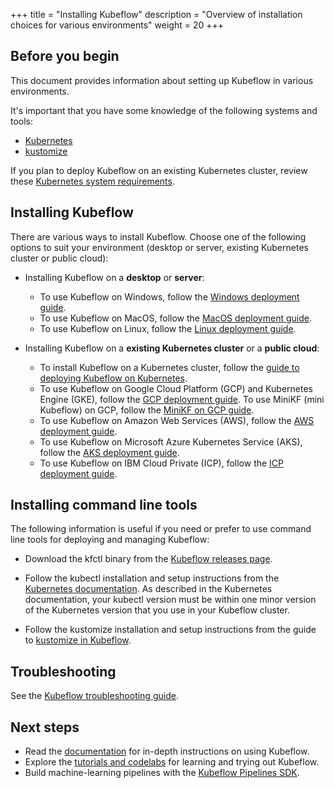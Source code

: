 +++
title = "Installing Kubeflow"
description = "Overview of installation choices for various environments"
weight = 20
+++

## Before you begin

This document provides information about setting up Kubeflow in various environments.

It's important that you have some knowledge of the following systems and tools:

* [Kubernetes](https://kubernetes.io/docs/tutorials/kubernetes-basics/)
* [kustomize](https://kustomize.io/)

If you plan to deploy Kubeflow on an existing Kubernetes cluster, review these
[Kubernetes system requirements](/docs/started/k8s/overview#minimum-system-requirements).


## Installing Kubeflow

There are various ways to install Kubeflow. Choose one of the following options
to suit your environment (desktop or server, existing Kubernetes cluster or public cloud):


* Installing Kubeflow on a **desktop** or **server**:

  * To use Kubeflow on Windows,
  follow the [Windows deployment guide](/docs/started/workstation/getting-started-windows/).
  * To use Kubeflow on MacOS,
  follow the [MacOS deployment guide](/docs/started/workstation/getting-started-macos/).
  * To use Kubeflow on Linux,
  follow the [Linux deployment guide](/docs/started/workstation/getting-started-linux/).

* Installing Kubeflow on a **existing Kubernetes cluster** or a **public cloud**:

  * To install Kubeflow on a Kubernetes cluster, follow the
  [guide to deploying Kubeflow on Kubernetes](/docs/started/k8s/overview/).
  * To use Kubeflow on Google Cloud Platform (GCP) and Kubernetes Engine (GKE),
  follow the [GCP deployment guide](/docs/gke/deploy/). To use MiniKF (mini
  Kubeflow) on GCP, follow the [MiniKF on GCP guide](/docs/gke/deploy/minikf-gcp).
  * To use Kubeflow on Amazon Web Services (AWS),
  follow the [AWS deployment guide](/docs/aws/deploy/).
  * To use Kubeflow on Microsoft Azure Kubernetes Service (AKS),
  follow the [AKS deployment guide](/docs/azure/deploy/).
  * To use Kubeflow on IBM Cloud Private (ICP),
	follow the [ICP deployment guide](/docs/started/cloud/getting-started-icp/).


## Installing command line tools

The following information is useful if you need or prefer to use command line
tools for deploying and managing Kubeflow:

* Download the kfctl binary from the
  [Kubeflow releases page](https://github.com/kubeflow/kubeflow/releases/).

* Follow the kubectl installation and setup instructions from the [Kubernetes
  documentation](https://kubernetes.io/docs/tasks/tools/install-kubectl/).
  As described in the Kubernetes documentation, your kubectl
  version must be within one minor version of the Kubernetes version that you
  use in your Kubeflow cluster.

* Follow the kustomize installation and setup instructions from the guide to
  [kustomize in Kubeflow](/docs/other-guides/kustomize/).

## Troubleshooting

See the [Kubeflow troubleshooting guide](/docs/other-guides/troubleshooting/).

## Next steps

* Read the [documentation](/docs/) for in-depth instructions on using Kubeflow.
* Explore the [tutorials and
  codelabs](/docs/examples/codelabs-tutorials/) for learning and trying out Kubeflow.
* Build machine-learning pipelines with the [Kubeflow Pipelines
  SDK](/docs/pipelines/sdk/sdk-overview/).
